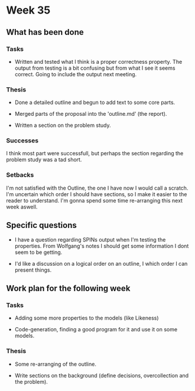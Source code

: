 # Week 35

## What has been done

### Tasks
* Written and tested what I think is a proper correctness property. The output from testing is a bit confusing but from what I see it seems correct. Going to include the output next meeting.

### Thesis
* Done a detailed outline and begun to add text to some core parts. 

* Merged parts of the proposal into the 'outline.md' (the report).

* Written a section on the problem study. 

### Successes

I think most part were successfull, but perhaps the section regarding the problem study was a tad short.

### Setbacks

I'm not satisfied with the Outline, the one I have now I would call a scratch. I'm uncertain which order I should have sections, so I make it easier to the reader to understand. I'm gonna spend some time re-arranging this next week aswell.

## Specific questions

* I have a question regarding SPINs output when I'm testing the properties. From Wolfgang's notes I should get some information I dont seem to be getting.

* I'd like a discussion on a logical order on an outline, I which order I can present things. 

## Work plan for the following week

### Tasks

* Adding some more properties to the models (like Likeness)

* Code-generation, finding a good program for it and use it on some models.

### Thesis

* Some re-arranging of the outline. 

* Write sections on the background (define decisions, overcollection and the problem).
